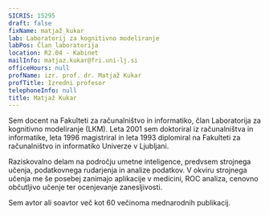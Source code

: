 ```yaml
---
SICRIS: 15295
draft: false
fixName: matjaž_kukar
lab: Laboratorij za kognitivno modeliranje
labPos: Član laboratorija
location: R2.04 - Kabinet
mailInfo: matjaz.kukar@fri.uni-lj.si
officeHours: null
profName: izr. prof. dr. Matjaž Kukar
profTitle: Izredni profesor
telephoneInfo: null
title: Matjaž Kukar
---
```





Sem docent na Fakulteti za računalništvo in informatiko, član Laboratorija za kognitivno modeliranje (LKM). Leta 2001 sem doktoriral iz računalništva in informatike, leta 1996 magistriral in leta 1993 diplomiral na Fakulteti za računalništvo in informatiko Univerze v Ljubljani.
 


Raziskovalno delam na področju umetne inteligence, predvsem strojnega učenja, podatkovnega rudarjenja in analize podatkov. V okviru strojnega učenja me še posebej zanimajo aplikacije v medicini, ROC analiza, cenovno občutljivo učenje ter ocenjevanje zanesljivosti.
 




Sem avtor ali soavtor več kot 60 večinoma mednarodnih publikacij.